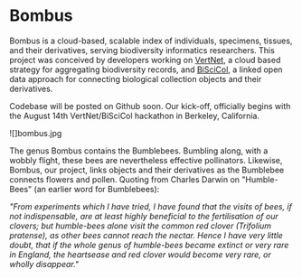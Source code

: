 # Bombus
Bombus is a cloud-based, scalable index of individuals, specimens, tissues, and their derivatives, serving biodiversity informatics researchers. This project was conceived by developers working on <a href="http://vertnet.org/index.php">VertNet</a>, a cloud based strategy for aggregating biodiversity records, and <a href="http://biscicol.blogspot.com/">BiSciCol</a>, a linked open data approach for connecting biological collection objects and their derivatives.

Codebase will be posted on Github soon.  Our kick-off, officially begins with the August 14th VertNet/BiSciCol hackathon in Berkeley, California.

![]bombus.jpg

The genus Bombus contains the Bumblebees. Bumbling along, with a wobbly flight, these bees are nevertheless effective pollinators.  Likewise, Bombus, our project, links objects and their derivatives as the Bumblebee connects flowers and pollen.  Quoting from Charles Darwin on "Humble-Bees" (an earlier word for Bumblebees): 

<i>"From experiments which I have tried, I have found that the visits of bees, if not indispensable, are at least highly beneficial to the fertilisation of our clovers; but humble-bees alone visit the common red clover (Trifolium pratense), as other bees cannot reach the nectar. Hence I have very little doubt, that if the whole genus of humble-bees became extinct or very rare in England, the heartsease and red clover would become very rare, or wholly disappear."</i>


